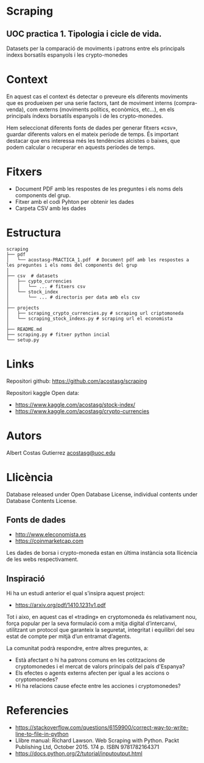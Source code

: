 # Scraping

## UOC practica 1. Tipologia i cicle de vida.

Datasets per la comparació de moviments i patrons entre els principals indexs borsatils espanyols i les crypto-monedes

# Context

En aquest cas el context és detectar o preveure els diferents moviments que es produeixen per una serie factors, tant de moviment interns (compra-venda), com externs (moviments polítics, econòmics, etc...), en els principals índexs borsatils espanyols i de les crypto-monedes.

Hem seleccionat diferents fonts de dades per generar fitxers «csv», guardar diferents valors en el mateix període de temps. És important destacar que ens interessa més les tendències alcistes o baixes, que podem calcular o recuperar en aquests períodes de temps.

# Fitxers

* Document PDF amb les respostes de les preguntes i els noms dels components del grup.
* Fitxer amb el codi Pyhton per obtenir les dades
* Carpeta CSV amb les dades

# Estructura

```
scraping
├── pdf
│   └── acostasg-PRACTICA_1.pdf  # Document pdf amb les respostes a les preguntes i els noms del components del grup
│ 
├── csv  # datasets
│   ├── cypto_currencies
│   │   └── ... # fitxers csv 
│   └── stock_index
│       └── ... # directoris per data amb els csv
│   
├── projects
│   ├── scraping_crypto_currencies.py # scraping url criptomoneda
│   └── scraping_stock_indexs.py # scraping url el economista
│   
├── README.md
├── scraping.py # fitxer python incial
└── setup.py 

```

# Links

Repositori github: https://github.com/acostasg/scraping

Repositori kaggle Open data: 
* https://www.kaggle.com/acostasg/stock-index/
* https://www.kaggle.com/acostasg/crypto-currencies

# Autors

Albert Costas Gutierrez acostasg@uoc.edu

# Llicència

Database released under Open Database License, individual contents under Database Contents License.

## Fonts de dades
* http://www.eleconomista.es
* https://coinmarketcap.com

Les dades de borsa i crypto-moneda estan en última instància sota llicència de les webs respectivament.

## Inspiració

Hi ha un estudi anterior el qual s'insipra aquest project:

* https://arxiv.org/pdf/1410.1231v1.pdf

Tot i aixo, en aquest cas el «trading» en cryptomoneda és relativament nou, força popular per la seva formulació com a mitja digital d’intercanvi, utilitzant un protocol que garanteix la seguretat, integritat i equilibri del seu estat de compte per mitjà d’un entramat d’agents.

La comunitat podrà respondre, entre altres preguntes, a:

* Està afectant o hi ha patrons comuns en les cotitzacions de cryptomonedes i el mercat de valors principals del país d'Espanya?
* Els efectes o agents externs afecten per igual a les accions o cryptomonedes?
* Hi ha relacions cause efecte entre les acciones i cryptomonedes?

# Referencies

* https://stackoverflow.com/questions/6159900/correct-way-to-write-line-to-file-in-python
* Llibre manual: Richard Lawson. Web Scraping with Python. Packt Publishing Ltd, October 2015. 174 p. ISBN 9781782164371
* https://docs.python.org/2/tutorial/inputoutput.html
